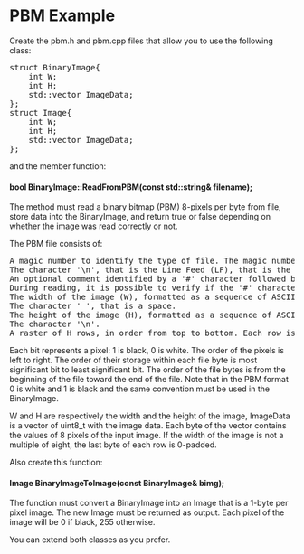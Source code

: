 # PBM Example

Create the pbm.h and pbm.cpp files that allow you to use the following class:
<pre>
struct BinaryImage{
    int W;
    int H;
    std::vector<uint8_t> ImageData;
};
struct Image{
    int W;
    int H;
    std::vector<uint8_t> ImageData;
};
</pre>
and the member function:

#### bool BinaryImage::ReadFromPBM(const std::string& filename);

The method must read a binary bitmap (PBM) 8-pixels per byte from file, store data into the BinaryImage, and return true or false depending on whether the image was read correctly or not.

The PBM file consists of:
<pre>
A magic number to identify the type of file. The magic number of a PBM image is the sequence of two characters P4.
The character '\n', that is the Line Feed (LF), that is the character 10 (0x0A), that is a C new line. Beware that this cannot be the pair "\r\n".
An optional comment identified by a '#' character followed by any sequence of characters and ending with the '\n' character. 
During reading, it is possible to verify if the '#' character is present, otherwise this field is not present.
The width of the image (W), formatted as a sequence of ASCII characters in decimal.
The character ' ', that is a space.
The height of the image (H), formatted as a sequence of ASCII characters in decimal (i.e. the number of rows).
The character '\n'.
A raster of H rows, in order from top to bottom. Each row is W bits, packed 8 to a byte, with don't care bits to fill out the last byte in the row. 
</pre>

Each bit represents a pixel: 1 is black, 0 is white. The order of the pixels is left to right. 
The order of their storage within each file byte is most significant bit to least significant bit. The order of the file bytes is from the beginning of the file toward the 
end of the file.
Note that in the PBM format 0 is white and 1 is black and the same convention must be used in the BinaryImage.

W and H are respectively the width and the height of the image, ImageData is a vector of uint8_t with the image data. Each byte of the vector contains the values of 8 pixels of the input image. If the width of the image is not a multiple of eight, the last byte of each row is 0-padded.

Also create this function:

#### Image BinaryImageToImage(const BinaryImage& bimg);

The function must convert a BinaryImage into an Image that is a 1-byte per pixel image. The new Image must be returned as output. 
Each pixel of the image will be 0 if black, 255 otherwise.

You can extend both classes as you prefer.
